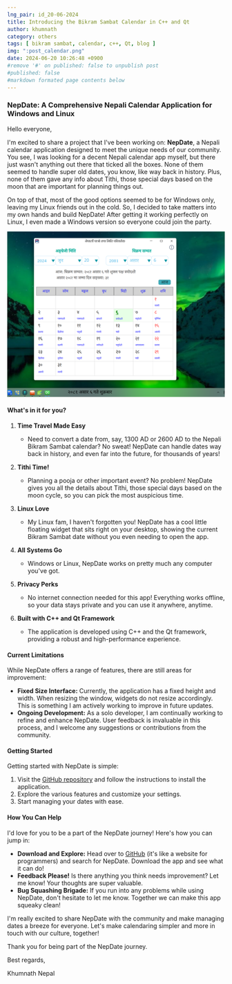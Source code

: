 ```yaml
---
lng_pair: id_20-06-2024
title: Introducing the Bikram Sambat Calendar in C++ and Qt
author: khumnath
category: others
tags: [ bikram sambat, calendar, c++, Qt, blog ]
img: ":post_calendar.png"
date: 2024-06-20 10:26:48 +0900
#remove '#' on published: false to unpublish post
#published: false
#markdown formated page contents below
---
```


### NepDate: A Comprehensive Nepali Calendar Application for Windows and Linux

Hello everyone,

I'm excited to share a project that I've been working on: **NepDate**, a Nepali calendar application designed to meet the unique needs of our community. You see, I was looking for a decent Nepali calendar app myself, but there just wasn't anything out there that ticked all the boxes. None of them seemed to handle super old dates, you know, like way back in history. Plus, none of them gave any info about Tithi, those special days based on the moon that are important for planning things out.

On top of that, most of the good options seemed to be for Windows only, leaving my Linux friends out in the cold. So, I decided to take matters into my own hands and build NepDate! After getting it working perfectly on Linux, I even made a Windows version so everyone could join the party.

![](../assets/img/posts/post_calendar.png)  


#### What's in it for you?

1. **Time Travel Made Easy**
   - Need to convert a date from, say, 1300 AD or 2600 AD to the Nepali Bikram Sambat calendar? No sweat! NepDate can handle dates way back in history, and even far into the future, for thousands of years!

2. **Tithi Time!**
   - Planning a pooja or other important event? No problem! NepDate gives you all the details about Tithi, those special days based on the moon cycle, so you can pick the most auspicious time.

3. **Linux Love**
   - My Linux fam, I haven't forgotten you! NepDate has a cool little floating widget that sits right on your desktop, showing the current Bikram Sambat date without you even needing to open the app.

4. **All Systems Go**
   - Windows or Linux, NepDate works on pretty much any computer you've got.

5. **Privacy Perks**
   - No internet connection needed for this app! Everything works offline, so your data stays private and you can use it anywhere, anytime.

6. **Built with C++ and Qt Framework**
   - The application is developed using C++ and the Qt framework, providing a robust and high-performance experience.

#### Current Limitations

While NepDate offers a range of features, there are still areas for improvement:
- **Fixed Size Interface:** Currently, the application has a fixed height and width. When resizing the window, widgets do not resize accordingly. This is something I am actively working to improve in future updates.
- **Ongoing Development:** As a solo developer, I am continually working to refine and enhance NepDate. User feedback is invaluable in this process, and I welcome any suggestions or contributions from the community.

#### Getting Started

Getting started with NepDate is simple:
1. Visit the [GitHub repository](https://github.com/prchapagain/nepdate) and follow the instructions to install the application.
2. Explore the various features and customize your settings.
3. Start managing your dates with ease.

#### How You Can Help

I'd love for you to be a part of the NepDate journey! Here's how you can jump in:

- **Download and Explore:** Head over to [GitHub](https://github.com/prchapagain/nepdate) (it's like a website for programmers) and search for NepDate. Download the app and see what it can do!
- **Feedback Please!** Is there anything you think needs improvement? Let me know! Your thoughts are super valuable.
- **Bug Squashing Brigade:** If you run into any problems while using NepDate, don't hesitate to let me know. Together we can make this app squeaky clean!

I'm really excited to share NepDate with the community and make managing dates a breeze for everyone. Let's make calendaring simpler and more in touch with our culture, together!

Thank you for being part of the NepDate journey.

Best regards,

Khumnath Nepal
